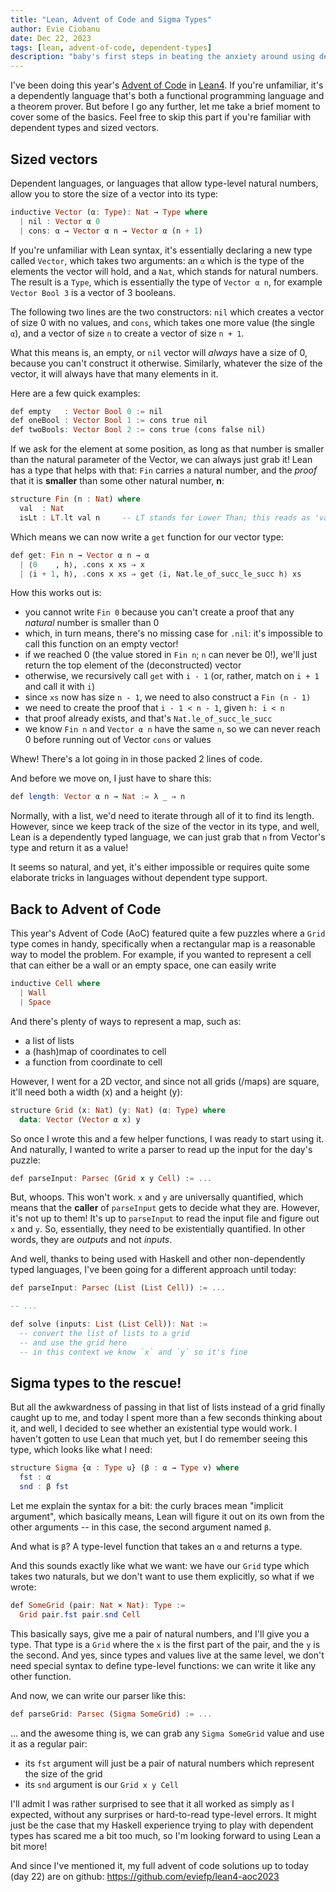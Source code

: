 ```yaml
---
title: "Lean, Advent of Code and Sigma Types"
author: Evie Ciobanu
date: Dec 22, 2023
tags: [lean, advent-of-code, dependent-types]
description: "baby's first steps in beating the anxiety around using dependent types"
---
```


I've been doing this year's [Advent of Code](https://adventofcode.com) in [Lean4](https://lean-lang.org/). If you're unfamiliar, it's a dependently language that's both a functional programming language and a theorem prover. But before I go any further, let me take a brief moment to cover some of the basics. Feel free to skip this part if you're familiar with dependent types and sized vectors.


## Sized vectors

Dependent languages, or languages that allow type-level natural numbers, allow you to store the size of a vector into its type:

```haskell
inductive Vector (α: Type): Nat → Type where
  | nil : Vector α 0
  | cons: α → Vector α n → Vector α (n + 1)
```

If you're unfamiliar with Lean syntax, it's essentially declaring a new type called `Vector`, which takes two arguments: an `α` which is the type of the elements the vector will hold, and a `Nat`, which stands for natural numbers. The result is a `Type`, which is essentially the type of `Vector α n`, for example `Vector Bool 3` is a vector of 3 booleans.

The following two lines are the two constructors: `nil` which creates a vector of size 0 with no values, and `cons`, which takes one more value (the single `α`), and a vector of size `n` to create a vector of size `n + 1`.

What this means is, an empty, or `nil` vector will *always* have a size of 0, because you can't construct it otherwise. Similarly, whatever the size of the vector, it will always have that many elements in it.

Here are a few quick examples:

```haskell
def empty   : Vector Bool 0 := nil
def oneBool : Vector Bool 1 := cons true nil
def twoBools: Vector Bool 2 := cons true (cons false nil)
```

If we ask for the element at some position, as long as that number is smaller than the natural parameter of the Vector, we can always just grab it! Lean has a type that helps with that: `Fin` carries a natural number, and the _proof_ that it is **smaller** than some other natural number, **n**:

```haskell
structure Fin (n : Nat) where
  val  : Nat
  isLt : LT.lt val n     -- LT stands for Lower Than; this reads as 'val < n'
```

Which means we can now write a `get` function for our vector type:

```haskell
def get: Fin n → Vector α n → α
  | ⟨0    , h⟩, .cons x xs ⇒ x
  | ⟨i + 1, h⟩, .cons x xs ⇒ get ⟨i, Nat.le_of_succ_le_succ h⟩ xs
```

How this works out is:

- you cannot write `Fin 0` because you can't create a proof that any *natural* number is smaller than 0
- which, in turn means, there's no missing case for `.nil`: it's impossible to call this function on an empty vector!
- if we reached 0 (the value stored in `Fin n`; `n` can never be 0!), we'll just return the top element of the (deconstructed) vector
- otherwise, we recursively call `get` with `i - 1` (or, rather, match on `i + 1` and call it with `i`)
- since `xs` now has size `n - 1`, we need to also construct a `Fin (n - 1)`
- we need to create the proof that `i - 1 < n - 1`, given `h: i < n`
- that proof already exists, and that's `Nat.le_of_succ_le_succ`
- we know `Fin n` and `Vector α n` have the same `n`, so we can never reach 0 before running out of Vector `cons` or values

Whew! There's a lot going in in those packed 2 lines of code.

And before we move on, I just have to share this:

```haskell
def length: Vector α n → Nat := λ _ ⇒ n
```

Normally, with a list, we'd need to iterate through all of it to find its length. However, since we keep track of the size of the vector in its type, and well, Lean is a dependently typed language, we can just grab that `n` from Vector's type and return it as a value!

It seems so natural, and yet, it's either impossible or requires quite some elaborate tricks in languages without dependent type support.

## Back to Advent of Code

This year's Advent of Code (AoC) featured quite a few puzzles where a `Grid` type comes in handy, specifically when a rectangular map is a reasonable way to model the problem. For example, if you wanted to represent a cell that can either be a wall or an empty space, one can easily write

```haskell
inductive Cell where
  | Wall
  | Space
```

And there's plenty of ways to represent a map, such as:

- a list of lists
- a (hash)map of coordinates to cell
- a function from coordinate to cell

However, I went for a 2D vector, and since not all grids (/maps) are square, it'll need both a width (x) and a height (y):

```haskell
structure Grid (x: Nat) (y: Nat) (α: Type) where
  data: Vector (Vector α x) y
```

So once I wrote this and a few helper functions, I was ready to start using it. And naturally, I wanted to write a parser to read up the input for the day's puzzle:

```haskell
def parseInput: Parsec (Grid x y Cell) := ...
```

But, whoops. This won't work. `x` and `y` are universally quantified, which means that the **caller** of `parseInput` gets to decide what they are. However, it's not up to them! It's up to `parseInput` to read the input file and figure out `x` and `y`. So, essentially, they need to be existentially quantified. In other words, they are *outputs* and not *inputs*.

And well, thanks to being used with Haskell and other non-dependently typed languages, I've been going for a different approach until today:

```haskell
def parseInput: Parsec (List (List Cell)) := ...

-- ...

def solve (inputs: List (List Cell)): Nat :=
  -- convert the list of lists to a grid
  -- and use the grid here
  -- in this context we know `x` and `y` so it's fine
```

## Sigma types to the rescue!

But all the awkwardness of passing in that list of lists instead of a grid finally caught up to me, and today I spent more than a few seconds thinking about it, and well, I decided to see whether an existential type would work. I haven't gotten to use Lean that much yet, but I do remember seeing this type, which looks like what I need:

```haskell
structure Sigma {α : Type u} (β : α → Type v) where
  fst : α
  snd : β fst
```

Let me explain the syntax for a bit: the curly braces mean "implicit argument", which basically means, Lean will figure it out on its own from the other arguments -- in this case, the second argument named `β`.

And what is `β`? A type-level function that takes an `α` and returns a type.

And this sounds exactly like what we want: we have our `Grid` type which takes two naturals, but we don't want to use them explicitly, so what if we wrote:

```haskell
def SomeGrid (pair: Nat × Nat): Type :=
  Grid pair.fst pair.snd Cell
```

This basically says, give me a pair of natural numbers, and I'll give you a type. That type is a `Grid` where the `x` is the first part of the pair, and the `y` is the second. And yes, since types and values live at the same level, we don't need special syntax to define type-level functions: we can write it like any other function.

And now, we can write our parser like this:

```haskell
def parseGrid: Parsec (Sigma SomeGrid) := ...
```

... and the awesome thing is, we can grab any `Sigma SomeGrid` value and use it as a regular pair:

- its `fst` argument will just be a pair of natural numbers which represent the size of the grid
- its `snd` argument is our `Grid x y Cell`

I'll admit I was rather surprised to see that it all worked as simply as I expected, without any surprises or hard-to-read type-level errors. It might just be the case that my Haskell experience trying to play with dependent types has scared me a bit too much, so I'm looking forward to using Lean a bit more!

And since I've mentioned it, my full advent of code solutions up to today (day 22) are on github: https://github.com/eviefp/lean4-aoc2023
